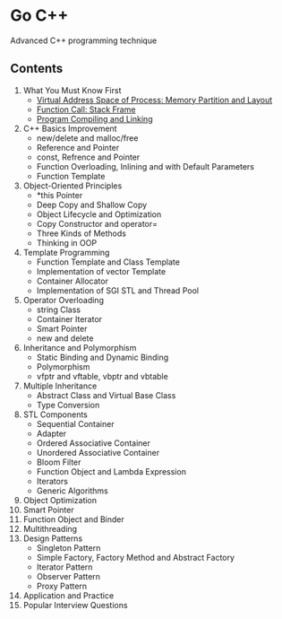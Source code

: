 # Go C++
Advanced C++ programming technique

## Contents

1. What You Must Know First
   - [Virtual Address Space of Process: Memory Partition and Layout](https://github.com/navining/gocpp/blob/master/Chapter%201/Virtual-Address-Space-of-Process-Memory-Partition-and-Layout.md)
   - [Function Call: Stack Frame](https://github.com/navining/gocpp/blob/master/Chapter%201/Function-Call-Stack-Frame.md)
   - [Program Compiling and Linking](https://github.com/navining/gocpp/blob/master/Chapter%201/Program-Compiling-and-Linking.md)
2. C++ Basics Improvement
   - new/delete and malloc/free
   - Reference and Pointer
   - const, Refrence and Pointer
   - Function Overloading, Inlining and with Default Parameters
   - Function Template
3. Object-Oriented Principles
   - *this Pointer
   - Deep Copy and Shallow Copy
   - Object Lifecycle and Optimization
   - Copy Constructor and operator=
   - Three Kinds of Methods
   - Thinking in OOP
4. Template Programming
   - Function Template and Class Template
   - Implementation of vector Template
   - Container Allocator
   - Implementation of SGI STL and Thread Pool
5. Operator Overloading
   - string Class
   - Container Iterator
   - Smart Pointer
   - new and delete
6. Inheritance and Polymorphism
   - Static Binding and Dynamic Binding
   - Polymorphism
   - vfptr and vftable, vbptr and vbtable
7. Multiple Inheritance
   - Abstract Class and Virtual Base Class
   - Type Conversion
8. STL Components
   - Sequential Container
   - Adapter
   - Ordered Associative Container
   - Unordered Associative Container
   - Bloom Filter
   - Function Object and Lambda Expression
   - Iterators
   - Generic Algorithms
9. Object Optimization
10. Smart Pointer
11. Function Object and Binder
12. Multithreading
13. Design Patterns
    - Singleton Pattern
    - Simple Factory, Factory Method and Abstract Factory
    - Iterator Pattern
    - Observer Pattern
    - Proxy Pattern
14. Application and Practice
15. Popular Interview Questions
